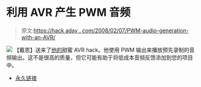 # 利用 AVR 产生 PWM 音频

> 原文:[https://hack aday . com/2008/02/07/PWM-audio-generation-with-an-AVR/](https://hackaday.com/2008/02/07/pwm-audio-generation-with-an-avr/)

![](../Images/c36fb1b88cedd2df3371ba741790aec5.png)
【戴恩】送来了[他的](http://www.rpi.edu/~kouttd/03/Rage_against_the_arduino.html)甜蜜 AVR hack。他使用 PWM 输出来播放预先录制的音频输出。这不是很高的质量，但它可能有助于将低成本音频反馈添加到您的项目中。

*   [永久链接](http://www.rpi.edu/~kouttd/03/Rage_against_the_arduino.html)